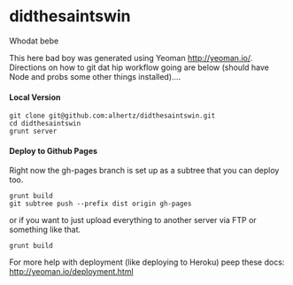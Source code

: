 didthesaintswin
===============

Whodat bebe


This here bad boy was generated using Yeoman http://yeoman.io/. Directions on how to git dat hip workflow going are below (should have Node and probs some other things installed)....

####  Local Version
``` 
git clone git@github.com:alhertz/didthesaintswin.git
cd didthesaintswin
grunt server
```
####  Deploy to Github Pages
Right now the gh-pages branch is set up as a subtree that you can deploy too.
``` 
grunt build
git subtree push --prefix dist origin gh-pages
``` 
or if you want to just upload everything to another server via FTP or something like that. 
``` 
grunt build
``` 
For more help with deployment (like deploying to Heroku) peep these docs: http://yeoman.io/deployment.html
